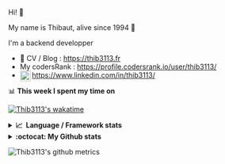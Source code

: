 Hi! 👋

My name is Thibaut, alive since 1994 🍷

I'm a backend developper

-   📝 CV / Blog : https://thib3113.fr
-   My codersRank : https://profile.codersrank.io/user/thib3113/
-   <a href="https://www.linkedin.com/in/thib3113/"><img align="left" alt="Thib3113's Linkedin" width="21px" src="https://raw.githubusercontent.com/peterthehan/peterthehan/master/assets/linkedin.svg" /></a> https://www.linkedin.com/in/thib3113/

📊 **This week I spent my time on**

[![Thib3113's wakatime](https://github-readme-stats.vercel.app/api/wakatime?username=thib3113&layout=default&theme=dracula&langs_count=6&hide_title=true&hide_border=true)](https://wakatime.com/@thib3113)

<details>
  <summary><b>📈&nbsp;&nbsp;Language&nbsp;/&nbsp;Framework stats</b></summary>
  <br/>  
  <a href='https://profile.codersrank.io/user/thib3113/'>
  <img src='http://cr-skills-chart-widget.azurewebsites.net/api/api?username=thib3113&padding=30&skills=php,batchfile,javascript,less,mysql,reactjs,scss,shell,typescript,vue'>
  </a>
</details>

<details>
  <summary><b>:octocat: My Github stats</b></summary>
  <br/>  
  
  <img src="https://github-readme-stats.vercel.app/api?username=thib3113&theme=dracula&show_icons=true&" alt="Thib3113's GitHub stats" />

<!--START_SECTION:activity-->

1. 🎉 Merged PR [#111](https://github.com/thib3113/unifi-blockips-srv/pull/111) in [thib3113/unifi-blockips-srv](https://github.com/thib3113/unifi-blockips-srv)
2. 🎉 Merged PR [#300](https://github.com/thib3113/unifi-client/pull/300) in [thib3113/unifi-client](https://github.com/thib3113/unifi-client)
3. 🎉 Merged PR [#299](https://github.com/thib3113/unifi-client/pull/299) in [thib3113/unifi-client](https://github.com/thib3113/unifi-client)
4. 🎉 Merged PR [#13](https://github.com/thib3113/vban/pull/13) in [thib3113/vban](https://github.com/thib3113/vban)
5. 🎉 Merged PR [#11](https://github.com/thib3113/vban/pull/11) in [thib3113/vban](https://github.com/thib3113/vban)
 <!--END_SECTION:activity-->

</details>

![Thib3113's github metrics](https://gist.githubusercontent.com/thib3113/83a96e16f8bca103f1b0e376186c66ec/raw/github-metrics.svg)
